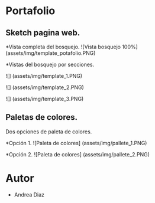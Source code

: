 # Portafolio


## Sketch pagina web.

*Vista completa del bosquejo.
![Vista bosquejo 100%] (assets/img/template_potafolio.PNG)


*Vistas del bosquejo por secciones.

![] (assets/img/template_1.PNG)

![] (assets/img/template_2.PNG)

![] (assets/img/template_3.PNG)

## Paletas de colores.

Dos opciones de paleta de colores.

*Opción 1.
![Paleta de colores] (assets/img/pallete_1.PNG)

*Opción 2.
![Paleta de colores] (assets/img/pallete_2.PNG)


# Autor

* Andrea Diaz


